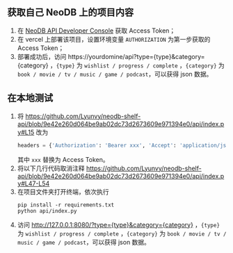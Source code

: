 ## 获取自己 NeoDB 上的项目内容
1. 在 [NeoDB API Developer Console](https://neodb.social/developer/) 获取 Access Token；
2. 在 vercel 上部署该项目，设置环境变量 `AUTHORIZATION` 为第一步获取的 Access Token；
3. 部署成功后，访问 https://yourdomine/api?type={type}&category={category} ，`{type}` 为 `wishlist / progress / complete` ，`{category}` 为 `book / movie / tv / music / game / podcast`，可以获得 json 数据。

## 在本地测试
1. 将 https://github.com/Lyunvy/neodb-shelf-api/blob/9e42e260d064be9ab02dc73d2673609e971394e0/api/index.py#L15 改为
   ```python
   headers = {'Authorization': 'Bearer xxx', 'Accept': 'application/json'}
   ```
   其中 `xxx` 替换为 Access Token。
2. 将以下几行代码取消注释 https://github.com/Lyunvy/neodb-shelf-api/blob/9e42e260d064be9ab02dc73d2673609e971394e0/api/index.py#L47-L54
3. 在项目文件夹打开终端，依次执行
   ```shell
   pip install -r requirements.txt
   python api/index.py
   ```
4. 访问 http://127.0.0.1:8080/?type={type}&category={category} ，`{type}` 为 `wishlist / progress / complete` ，`{category}` 为 `book / movie / tv / music / game / podcast`，可以获得 json 数据。
